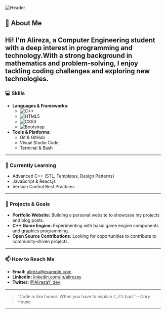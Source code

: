 
![Header](https://github.com/user-attachments/assets/23238f4c-0181-473d-9ab7-21ec131027ad)
## 👋 About Me ##
Hi! I'm **Alireza**, a Computer Engineering student with a deep interest in programming and technology.With a strong background in mathematics and problem-solving, I enjoy tackling coding challenges and exploring new technologies.
---
### 💻 Skills
* **Languages & Frameworks:**
  * ![C++](https://img.shields.io/badge/C++-00599C?style=for-the-badge\&logo=c%2B%2B\&logoColor=white)
  * ![HTML5](https://img.shields.io/badge/HTML5-E34F26?style=for-the-badge\&logo=html5\&logoColor=white)
  * ![CSS3](https://img.shields.io/badge/CSS3-1572B6?style=for-the-badge\&logo=css3\&logoColor=white)
  * ![Bootstrap](https://img.shields.io/badge/Bootstrap-563D7C?style=for-the-badge\&logo=bootstrap\&logoColor=white)
* **Tools & Platforms:**
  * Git & GitHub
  * Visual Studio Code
  * Terminal & Bash
---
### 🌱 Currently Learning
* Advanced C++ (STL, Templates, Design Patterns)
* JavaScript & React.js
* Version Control Best Practices
---
### 🚀 Projects & Goals
* **Portfolio Website:** Building a personal website to showcase my projects and blog posts.
* **C++ Game Engine:** Experimenting with basic game engine components and graphics programming.
* **Open Source Contributions:** Looking for opportunities to contribute to community-driven projects.
---
### 📫 How to Reach Me
* **Email:** [alireza@example.com](mailto:alireza@example.com)
* **LinkedIn:** [linkedin.com/in/alirezay](https://linkedin.com/in/alirezay)
* **Twitter:** [@AlirezaY\_dev](https://twitter.com/AlirezaY_dev)
---
> "Code is like humor. When you have to explain it, it’s bad." – Cory House
---
<!-- Proudly created with GitHub Profile README Generator -->
<!--
**AlirezaR32/AlirezaR32** is a ✨ _special_ ✨ repository because its `README.md` (this file) appears on your GitHub profile.

Here are some ideas to get you started:

- 🔭 I’m currently working on ...
- 🌱 I’m currently learning ...
- 👯 I’m looking to collaborate on ...
- 🤔 I’m looking for help with ...
- 💬 Ask me about ...
- 📫 How to reach me: ...
- 😄 Pronouns: ...
- ⚡ Fun fact: ...
-->
